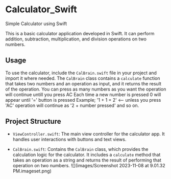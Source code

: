 # Calculator_Swift
Simple Calculator using Swift

This is a basic calculator application developed in Swift. 
It can perform addition, subtraction, multiplication, and division operations on two numbers.

## Usage

To use the calculator, include the `CalBrain.swift` file in your project and import it where needed. The `CalBrain` class contains a `calculate` function that takes two numbers and an operation as input, and it returns the result of the operation.
You can press as many numbers as you want the operation will continue untill you press AC 
Each time a new number is pressed 0 will appear until '=' button is pressed
Example; 
    '1 + 1 = 2' <-- unless you press 'AC' operation will continue as '2 + number pressed' and so on. 
    
## Project Structure

- `ViewController.swift`: The main view controller for the calculator app. It handles user interactions with buttons and text views.

- `CalBrain.swift`: Contains the `CalBrain` class, which provides the calculation logic for the calculator. It includes a `calculate` method that takes an operation as a string and returns the result of performing that operation on two numbers.
![](images/Screenshot 2023-11-08 at 9.01.32 PM.imageset.png)




